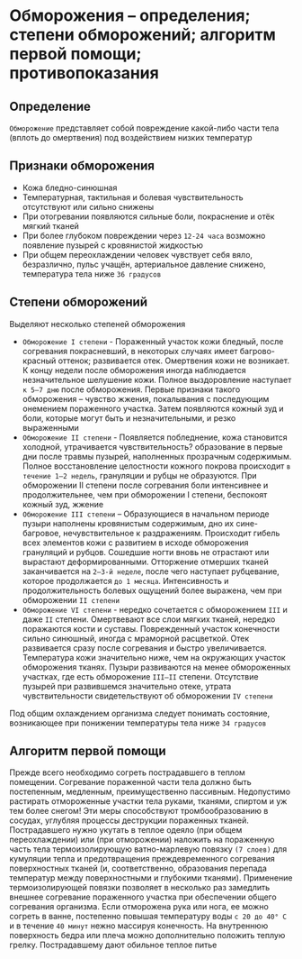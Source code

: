 # Обморожения – определения; степени обморожений; алгоритм первой помощи; противопоказания

## Определение

`Обморожение` представляет собой повреждение какой-либо части тела (вплоть до омертвения) под воздействием низких температур

## Признаки обморожения

- Кожа бледно-синюшная
- Температурная, тактильная и болевая чувствительность отсутствуют или сильно снижены
- При отогревании появляются сильные боли, покраснение и отёк мягкий тканей
- При более глубоком повреждении через `12-24 часа` возможно появление пузырей с кровянистой жидкостью
- При общем переохлаждении человек чувствует себя вяло, безразлично, пульс учащён, артериальное давление снижено, температура тела ниже `36 градусов`

## Степени обморожений

Выделяют несколько степеней обморожения

- `Обморожение I степени` - Пораженный участок кожи бледный, после согревания покрасневший, в некоторых случаях имеет багрово-красный оттенок; развивается отек. Омертвения кожи не возникает. К концу
  недели после обморожения иногда наблюдается незначительное шелушение кожи. Полное выздоровление наступает `к 5–7 дню` после обморожения. Первые признаки такого обморожения – чувство жжения,
  покалывания с последующим онемением пораженного участка. Затем появляются кожный зуд и боли, которые могут быть и незначительными, и резко выраженными
- `Обморожение II степени` - Появляется побледнение, кожа становится холодной, утрачивается чувствительность? образование в первые дни после травмы пузырей, наполненных прозрачным содержимым. Полное
  восстановление целостности кожного покрова происходит `в течение 1–2 недель`, грануляции и рубцы не образуются. При обморожении II степени после согревания боли интенсивнее и продолжительнее, чем
  при обморожении I степени, беспокоят кожный зуд, жжение
- `Обморожение III степени` – Образующиеся в начальном периоде пузыри наполнены кровянистым содержимым, дно их сине-багровое, нечувствительное к раздражениям. Происходит гибель всех элементов кожи с
  развитием в исходе обморожения грануляций и рубцов. Сошедшие ногти вновь не отрастают или вырастают деформированными. Отторжение отмерших тканей заканчивается на `2–3-й неделе`, после чего наступает
  рубцевание, которое продолжается `до 1 месяца`. Интенсивность и продолжительность болевых ощущений более выражена, чем при обморожении `II степени`
- `Обморожение VI степени` - нередко сочетается с обморожением `III` и даже `II` степени. Омертвевают все слои мягких тканей, нередко поражаются кости и суставы. Поврежденный участок конечности сильно
  синюшный, иногда с мраморной расцветкой. Отек развивается сразу после согревания и быстро увеличивается. Температура кожи значительно ниже, чем на окружающих участок обморожения тканях. Пузыри
  развиваются на менее обмороженных участках, где есть обморожение `III–II` степени. Отсутствие пузырей при развившемся значительно отеке, утрата чувствительности свидетельствуют об
  обморожении `IV степени`

Под общим охлаждением организма следует понимать состояние, возникающее при понижении температуры тела ниже `34 градусов`

## Алгоритм первой помощи

Прежде всего необходимо согреть пострадавшего в теплом помещении. Согревание пораженной части тела должно быть постепенным, медленным, преимущественно пассивным. Недопустимо растирать отмороженные
участки тела руками, тканями, спиртом и уж тем более снегом! Эти меры способствуют тромбообразованию в сосудах, углубляя процессы деструкции пораженных тканей. Пострадавшего нужно укутать в теплое
одеяло (при общем переохлаждении) или (при отморожении) наложить на пораженную часть тела термоизолирующую ватно-марлевую повязку `(7 слоев)` для кумуляции тепла и предотвращения преждевременного
согревания поверхностных тканей (и, соответственно, образования перепада температур между поверхностными и глубокими тканями). Применение термоизолирующей повязки позволяет в несколько раз замедлить
внешнее согревание пораженного участка при обеспечении общего согревания организма. Если отморожена рука или нога, ее можно согреть в ванне, постепенно повышая температуру воды `с 20 до 40° С` и в
течение `40 минут` нежно массируя конечность. На внутреннюю поверхность бедра или плеча можно дополнительно положить теплую грелку. Пострадавшему дают обильное теплое питье
